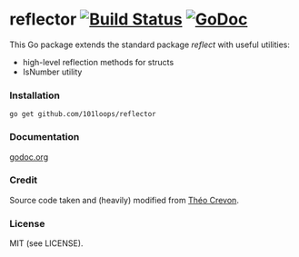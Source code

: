 reflector [![Build Status](https://secure.travis-ci.org/101loops/reflector.png)](https://travis-ci.org/101loops/reflector) [![GoDoc](https://camo.githubusercontent.com/6bae67c5189d085c05271a127da5a4bbb1e8eb2c/68747470733a2f2f676f646f632e6f72672f6769746875622e636f6d2f736d61727479737472656574732f676f636f6e7665793f7374617475732e706e67)](http://godoc.org/github.com/101loops/reflector)
=========

This Go package extends the standard package *reflect* with useful utilities:
- high-level reflection methods for structs
- IsNumber utility

### Installation
`go get github.com/101loops/reflector`

### Documentation
[godoc.org](http://godoc.org/github.com/101loops/reflector)

### Credit
Source code taken and (heavily) modified from [Théo Crevon](http://godoc.org/github.com/oleiade/reflections).

### License
MIT (see LICENSE).
